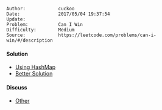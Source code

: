 
    Author:            cuckoo
    Date:              2017/05/04 19:37:54
    Update:            
    Problem:           Can I Win
    Difficulty:        Medium
    Source:            https://leetcode.com/problems/can-i-win/#/description

#### Solution
 - [Using HashMap](https://discuss.leetcode.com/topic/68896/java-solution-using-hashmap-with-detailed-explanation)
 - [Better Solution](https://discuss.leetcode.com/topic/68896/java-solution-using-hashmap-with-detailed-explanation/53)

#### Discuss
 - [Other](https://discuss.leetcode.com/topic/68773/java-solution)
